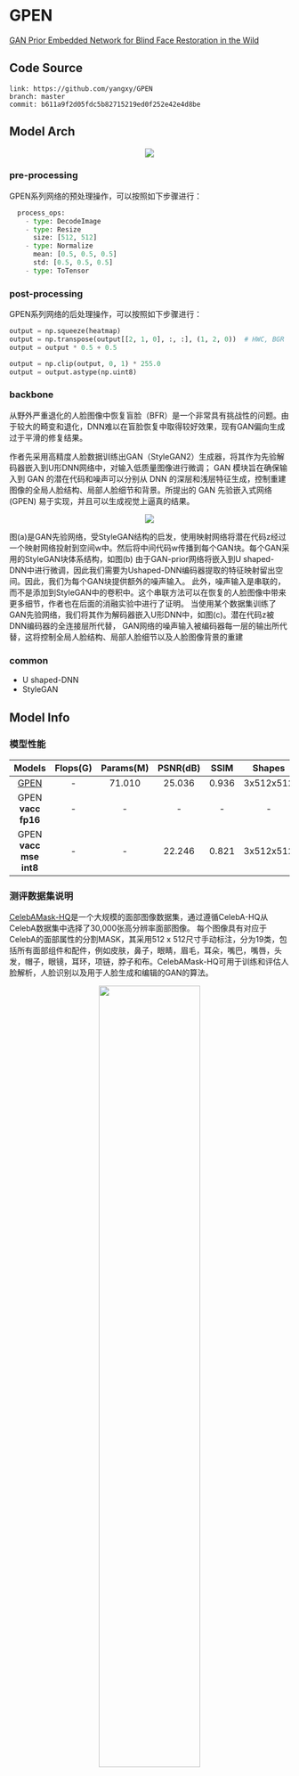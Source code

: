 
# GPEN

[GAN Prior Embedded Network for Blind Face Restoration in the Wild](https://arxiv.org/abs/2105.06070)

## Code Source
```
link: https://github.com/yangxy/GPEN
branch: master
commit: b611a9f2d05fdc5b82715219ed0f252e42e4d8be
```

## Model Arch

<div align=center><img src="../../../images/cv/super_resolution/gpen/arch.png"></div>

### pre-processing

GPEN系列网络的预处理操作，可以按照如下步骤进行：

```python
  process_ops:
    - type: DecodeImage
    - type: Resize
      size: [512, 512]
    - type: Normalize
      mean: [0.5, 0.5, 0.5]
      std: [0.5, 0.5, 0.5]
    - type: ToTensor
```

### post-processing

GPEN系列网络的后处理操作，可以按照如下步骤进行：
```python
output = np.squeeze(heatmap)
output = np.transpose(output[[2, 1, 0], :, :], (1, 2, 0))  # HWC, BGR
output = output * 0.5 + 0.5

output = np.clip(output, 0, 1) * 255.0
output = output.astype(np.uint8)
```

### backbone

从野外严重退化的人脸图像中恢复盲脸（BFR）是一个非常具有挑战性的问题。由于较大的畸变和退化，DNN难以在盲脸恢复中取得较好效果，现有GAN偏向生成过于平滑的修复结果。

作者先采用高精度人脸数据训练出GAN（StyleGAN2）生成器，将其作为先验解码器嵌入到U形DNN网络中，对输入低质量图像进行微调；
GAN 模块旨在确保输入到 GAN 的潜在代码和噪声可以分别从 DNN 的深层和浅层特征生成，控制重建图像的全局人脸结构、局部人脸细节和背景。所提出的 GAN 先验嵌入式网络 (GPEN) 易于实现，并且可以生成视觉上逼真的结果。

<div align=center><img src="../../../images/cv/super_resolution/gpen/gpen.png"></div>

图(a)是GAN先验网络，受StyleGAN结构的启发，使用映射网络将潜在代码z经过一个映射网络投射到空间w中。然后将中间代码w传播到每个GAN块。每个GAN采用的StyleGAN块体系结构，如图(b)
由于GAN-prior网络将嵌入到U shaped-DNN中进行微调，因此我们需要为Ushaped-DNN编码器提取的特征映射留出空间。因此，我们为每个GAN块提供额外的噪声输入。
此外，噪声输入是串联的，而不是添加到StyleGAN中的卷积中。这个串联方法可以在恢复的人脸图像中带来更多细节，作者也在后面的消融实验中进行了证明。
当使用某个数据集训练了GAN先验网络，我们将其作为解码器嵌入U形DNN中，如图(c)。潜在代码z被DNN编码器的全连接层所代替， GAN网络的噪声输入被编码器每一层的输出所代替，这将控制全局人脸结构、局部人脸细节以及人脸图像背景的重建


### common

- U shaped-DNN
- StyleGAN

## Model Info

### 模型性能

| Models  | Flops(G) | Params(M) | PSNR(dB) | SSIM | Shapes |
| :---: | :--: | :--: | :---: | :----: | :--------: |
| [GPEN](https://github.com/yangxy/GPEN) |  -  |  71.010  | 25.036  | 0.936 |  3x512x512  |
| GPEN **vacc fp16** |  -  |  -  |  - | - |  -  |
| GPEN **vacc mse int8** |  -  |  -  |  22.246 |  0.821 |  3x512x512  |


### 测评数据集说明

[CelebAMask-HQ](https://github.com/switchablenorms/CelebAMask-HQ)是一个大规模的面部图像数据集，通过遵循CelebA-HQ从CelebA数据集中选择了30,000张高分辨率面部图像。 每个图像具有对应于CelebA的面部属性的分割MASK，其采用512 x 512尺寸手动标注，分为19类，包括所有面部组件和配件，例如皮肤，鼻子，眼睛，眉毛，耳朵，嘴巴，嘴唇，头发，帽子，眼镜，耳环，项链，脖子和布。CelebAMask-HQ可用于训练和评估人脸解析，人脸识别以及用于人脸生成和编辑的GAN的算法。

<div  align="center">
<img src="../../../images/dataset/celebamask-hq.png" width="60%" height="60%">
</div>

### 指标说明
- 峰值信噪比(Peak Signal-to-Noise Ratio, PSNR)，PSNR是信号的最大功率和信号噪声功率之比，测量重构图像的质量，通常以分贝（dB）来表示。PSNR指标越高，说明图像质量越好
- 结构相似性评价(Structure Similarity Index, SSIM)，SSIM是衡量两幅图像相似度的指标，其取值范围为[0,1]，SSIM的值越大，表示图像失真程度越小，说明图像质量越好
- Fréchet Inception Distance，FID是衡量两个多元正态分布的距离，反映了生成图片和真实图片的距离，数据越小越好


## Build_In Deploy

### step.1 获取预训练模型
- 拉取代码至`source_code`目录下
- 将[export.py](./source_code/export.py)移动至`source_code/GPEN`目录下
- 修改[gpen_model.py#L690](https://github.com/yangxy/GPEN/blob/main/face_model/gpen_model.py#L690)，在return前添加以下代码：
    ```python
    if len(outs) == 2:
        if outs[1] is None:
            outs = outs[0]

    return outs
    ```
- 执行转换脚本，得到`onnx`和`torchscript`：
    ```python
    python super_resolution/gpen/source_code/GPEN/export.py
    ```
#### Tips
- GPEN默认会将灰度图人脸恢复成彩色图人脸，尺寸没变化

### step.2 准备数据集
- 按论文，取[CelebAMask-HQ](https://github.com/switchablenorms/CelebAMask-HQ)数据集的前1000张图像作为HQ
- 基于[hq2gray.py](./source_code/hq2gray.py)，使用将彩色高清图像转换为灰度图像
- 基于[image2npz.py](../common/utils/image2npz.py)，将灰度图像转为npz格式

### step.3 模型转换
1. 根据具体模型，修改编译配置
    - [official_gpen.yaml](./build_in/build/official_gpen.yaml)
    
    > - runstream推理，编译参数`backend.type: tvm_vacc`
    > - fp16精度: 编译参数`backend.dtype: fp16`
    > - int8精度: 编译参数`backend.dtype: int8`，需要配置量化数据集和预处理算子

2. 模型编译
    ```bash
    cd gpen
    mkdir workspace
    cd workspace
    vamc compile ./build_in/build/official_gpen.yaml
    ```

### step.4 模型推理
1. runstream
    - 参考：[official_vsx_inference.py](./build_in/vsx/python/official_vsx_inference.py)
    ```bash
    python ./build_in/vsx/python/official_vsx_inference.py \
        --lr_image_dir  /path/to/GPEN/hq_gray/ \
        --model_prefix_path deploy_weights/official_gpen_run_stream_fp16/mod \
        --vdsp_params_info ./build_in/vdsp_params/official-gpen-vdsp_params.json \
        --hr_image_dir /path/to/GPEN/hq \
        --save_dir ./runstream_output \
        --device 0
    ```

    ```
    # fp16
    mean psnr: 21.95145274270508, mean ssim: 0.8669498382798001

    # int8
    mean psnr: 22.29287021952575, mean ssim: 0.8196632045742404
    ```

### step.5 性能精度测试
1. 性能测试
    - 配置vdsp参数[official-gpen-vdsp_params.json](./build_in/vdsp_params/official-gpen-vdsp_params.json)，执行：
    ```bash
    vamp -m deploy_weights/official_gpen_run_stream_int8/mod \
    --vdsp_params ./build_in/vdsp_params/official-gpen-vdsp_params.json \
    -i 1 p 1 -b 1 -s [3,512,512]
    ```

2. 精度测试
    > **可选步骤**，通过vamp推理方式获得推理结果，然后解析及评估精度；与前文基于runstream脚本形式评估精度效果一致

    - 数据准备，基于[image2npz.py](../common/utils/image2npz.py)，将评估数据集转换为npz格式，生成对应的`datalist_npz_gray.txt`：
    ```bash
    python ../common/utils/image2npz.py \
        --dataset_path GPEN/hq_gray \
        --target_path GPEN/hq_gray_npz \
        --text_path datalist_npz_gray.txt
    ```

    - vamp推理得到npz结果：
    ```bash
    vamp -m deploy_weights/official_gpen_run_stream_int8/mod \
        --vdsp_params ./build_in/vdsp_params/official-gpen-vdsp_params.json \
        -i 1 p 1 -b 1 -s [3,512,512] \
        --datalist datalist_npz_gray.txt \
        --path_output npz_output
    ```

    - 解析npz结果并统计精度，参考：[vamp_eval.py](./build_in/vdsp_params/vamp_eval.py)，
    ```bash
    python ./build_in/vdsp_params/vamp_eval.py \
        --gt_dir GPEN/hq \
        --input_npz_path datalist_npz_gray.txt \
        --out_npz_dir outputs/gpen \
        --input_shape 512 512 \
        --draw_dir npz_draw_result \
        --vamp_flag
    ```

## Tips
- 当前只支持torchscript模型编译
- GPEN有多个模型，可实现人脸恢复、人脸上色等任务
- 仓库提供的face colorization模型为1024尺寸；此处实现，基于FFHQ数据集自训练的512尺寸，`facegan = FaceGAN(base_dir=".", in_size=512, out_size=512, model='GPEN', channel_multiplier=2, narrow=1,  device="cpu")`
- build参数和原GPEN(facesr)一致
